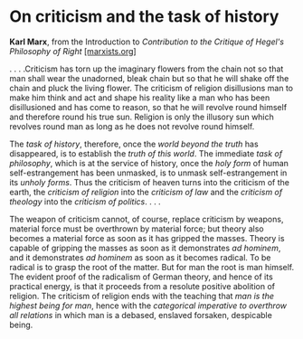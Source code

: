 # On criticism and the task of history
**Karl Marx**, from the Introduction to *Contribution to the Critique of Hegel's Philosophy of Right* [[marxists.org]](https://www.marxists.org/archive/marx/works/1844/df-jahrbucher/law-abs.htm)

. . . .Criticism has torn up the imaginary flowers from the chain not so that man shall wear the unadorned, bleak chain but so that he will shake off the chain and pluck the living flower. The criticism of religion disillusions man to make him think and act and shape his reality like a man who has been disillusioned and has come to reason, so that he will revolve round himself and therefore round his true sun. Religion is only the illusory sun which revolves round man as long as he does not revolve round himself.

The *task of history*, therefore, once the *world beyond the truth* has disappeared, is to establish the *truth of this world*. The immediate *task of philosophy*, which is at the service of history, once the *holy form* of human self-estrangement has been unmasked, is to unmask self-estrangement in its *unholy forms*. Thus the criticism of heaven turns into the criticism of the earth, the *criticism of religion* into the *criticism of law* and the *criticism of theology* into the *criticism of politics*. . . .

The weapon of criticism cannot, of course, replace criticism by weapons, material force must be overthrown by material force; but theory also becomes a material force as soon as it has gripped the masses. Theory is capable of gripping the masses as soon as it demonstrates *ad hominem*, and it demonstrates *ad hominem* as soon as it becomes radical. To be radical is to grasp the root of the matter. But for man the root is man himself. The evident proof of the radicalism of German theory, and hence of its practical energy, is that it proceeds from a resolute positive abolition of religion. The criticism of religion ends with the teaching that *man is the highest being for man*, hence with the *categorical imperative to overthrow all relations* in which man is a debased, enslaved forsaken, despicable being.